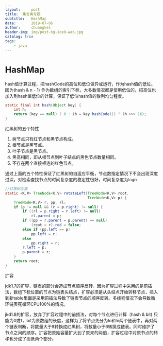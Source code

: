 ```yaml
---
layout:     post
title:	集合类专题
subtitle: 	HashMap
date:       2019-07-06
author:     chuangkel
header-img: img/post-bg-ios9-web.jpg
catalog: true
tags:
    - java
---
```


# HashMap

hash值计算过程，把hashCode的高位和低位做异或运行，作为hash值的低位。因为(hash & n - 1) 作为数组的索引下标，大多数情况都是使用低位的，把高位也加入到hash值低位的计算，保证了低位hash值的散列均匀程度。

```java
static final int hash(Object key) {
    int h;
    return (key == null) ? 0 : (h = key.hashCode()) ^ (h >>> 16);
}
```

红黑树的五个特性

1. 树节点只有红节点和黑节点构成。
2. 根节点是黑节点。
3. 叶子节点是黑节点。
4. 黑高相同，即从根节点到叶子结点的黑色节点数量相同。
5. 不存在两个直接相连的红色节点。

通过上面的五个特性保证了红黑树的自适应平衡，节点数指定情况下不会出现深度过深，对检索查找节点的时间复杂度的稳定性很好，时间复杂度为logn

```java
//红黑树左旋
static <K,V> TreeNode<K,V> rotateLeft(TreeNode<K,V> root,
                                      TreeNode<K,V> p) {
    TreeNode<K,V> r, pp, rl;
    if (p != null && (r = p.right) != null) {
        if ((rl = p.right = r.left) != null)
            rl.parent = p;
        if ((pp = r.parent = p.parent) == null)
            (root = r).red = false;
        else if (pp.left == p)
            pp.left = r;
        else
            pp.right = r;
        r.left = p;
        p.parent = r;
    }
    return root;
}
```

扩容

jdk1.7的扩容，链表的部分会造成节点顺序反转，因为扩容过程中采用的是前插法，数组下标位置的节点为链表头结点，扩容必须是从头结点开始转移节点，插入到新table里面是采用前插法导致了链表节点的顺序反转。多线程情况下会导致循环链表死循环CPU100%的情况。

jkd1.8的扩容，放弃了扩容过程中的前插法，对每个节点进行计算（hash & bit) 只能为0或1，bit为原数组的长度，这样为了将节点先分为lo和hi两个链表中，再对两个链表判断，将数量大于8转换成红黑树，将数量小于6转换成链表。同时维护了节点之间的顺序。扩容把原始容量扩大到了原来的两倍，扩容过程中对原节点的转移也分成了高低两个部分。